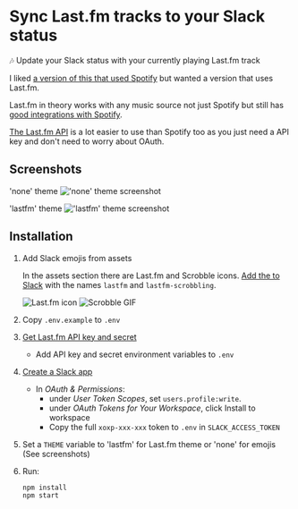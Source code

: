 # Sync Last.fm tracks to your Slack status
🎶 Update your Slack status with your currently playing Last.fm track

I liked [a version of this that used Spotify](https://glitch.com/edit/#!/harmonious-shoemaker) but wanted a version that uses Last.fm.

Last.fm in theory works with any music source not just Spotify but still has [good integrations with Spotify](https://support.spotify.com/is/using_spotify/app_integrations/scrobble-to-last-fm/).

[The Last.fm API](https://www.last.fm/api) is a lot easier to use than Spotify too as you just need a API key and don't need to worry about OAuth.

## Screenshots

'none' theme
!['none' theme screenshot](https://cdn.glitch.com/01be6f03-5472-446b-a3ef-e7b33f248ca5%2FScreenshot%20from%202018-08-07%2001-16-19.png?1533601068794)

'lastfm' theme
!['lastfm' theme screenshot](https://cdn.glitch.com/01be6f03-5472-446b-a3ef-e7b33f248ca5%2FScreenshot%20from%202018-08-07%2001-18-55.png?1533601155887)


## Installation
1. Add Slack emojis from assets

    In the assets section there are Last.fm and Scrobble icons. [Add the to Slack](https://slack.com/customize/emoji) with the names `lastfm` and `lastfm-scrobbling`.

     ![Last.fm icon](https://cdn.glitch.com/01be6f03-5472-446b-a3ef-e7b33f248ca5%2Flastfm.png?1533599677270)
     ![Scrobble GIF](https://cdn.glitch.com/01be6f03-5472-446b-a3ef-e7b33f248ca5%2Fscrobble.gif?1533599699547)

1. Copy `.env.example` to `.env`
1. [Get Last.fm API key and secret](https://www.last.fm/api/account/create)

    - Add API key and secret environment variables to `.env`

1. [Create a Slack app](https://api.slack.com/apps/) 
    - In _OAuth & Permissions_:
        - under _User Token Scopes_, set `users.profile:write`.
        - under _OAuth Tokens for Your Workspace_, click Install to workspace
        - Copy the full `xoxp-xxx-xxx` token to `.env` in `SLACK_ACCESS_TOKEN`

1. Set a `THEME` variable to 'lastfm' for Last.fm theme or 'none' for emojis (See screenshots)

1. Run:
    ```bash
    npm install
    npm start
    ```
